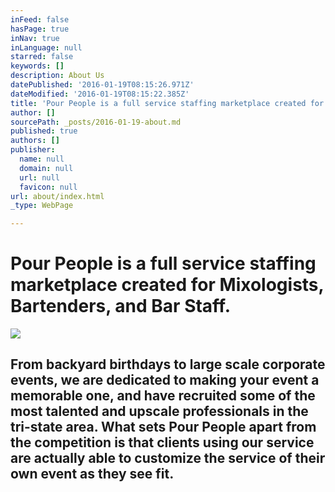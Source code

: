 ```yaml
---
inFeed: false
hasPage: true
inNav: true
inLanguage: null
starred: false
keywords: []
description: About Us
datePublished: '2016-01-19T08:15:26.971Z'
dateModified: '2016-01-19T08:15:22.385Z'
title: 'Pour People is a full service staffing marketplace created for Mixologists, Bartenders, and Bar Staff.'
author: []
sourcePath: _posts/2016-01-19-about.md
published: true
authors: []
publisher:
  name: null
  domain: null
  url: null
  favicon: null
url: about/index.html
_type: WebPage

---
```

# Pour People is a full service staffing marketplace created for Mixologists, Bartenders, and Bar Staff.
![](https://the-grid-user-content.s3-us-west-2.amazonaws.com/9d97d73b-acfa-4408-86b1-4d5439426a33.gif)

## From backyard birthdays to large scale corporate events, we are dedicated to making your event a memorable one, and have recruited some of the most talented and upscale professionals in the tri-state area. What sets Pour People apart from the competition is that clients using our service are actually able to customize the service of their own event as they see fit.